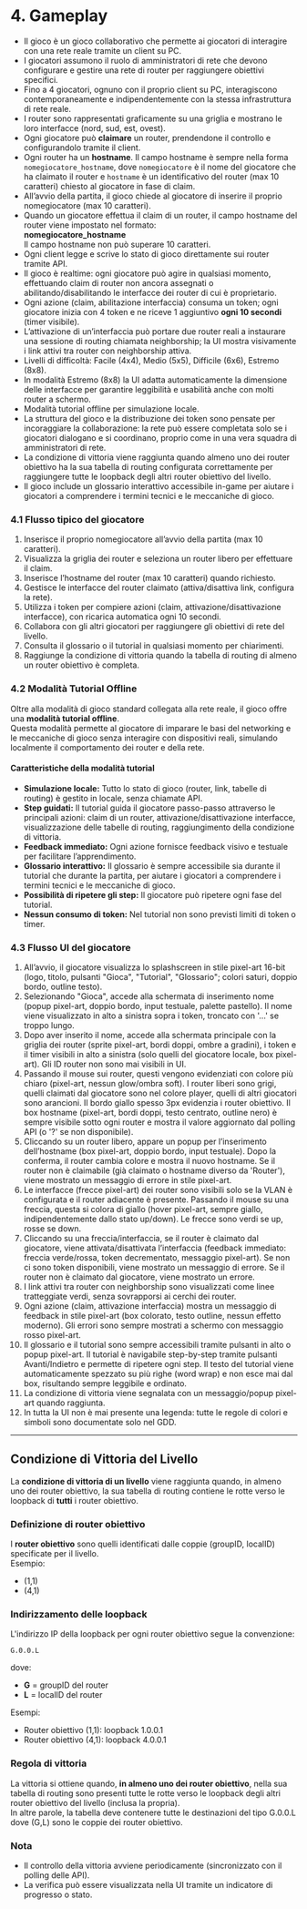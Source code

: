 # 4. Gameplay

- Il gioco è un gioco collaborativo che permette ai giocatori di interagire con una rete reale tramite un client su PC.
- I giocatori assumono il ruolo di amministratori di rete che devono configurare e gestire una rete di router per raggiungere obiettivi specifici.
- Fino a 4 giocatori, ognuno con il proprio client su PC, interagiscono contemporaneamente e indipendentemente con la stessa infrastruttura di rete reale.
- I router sono rappresentati graficamente su una griglia e mostrano le loro interfacce (nord, sud, est, ovest).
- Ogni giocatore può **claimare** un router, prendendone il controllo e configurandolo tramite il client.
- Ogni router ha un **hostname**. Il campo hostname è sempre nella forma `nomegiocatore_hostname`, dove `nomegiocatore` è il nome del giocatore che ha claimato il router e `hostname` è un identificativo  del router (max 10 caratteri) chiesto al giocatore in fase di claim.
- All’avvio della partita, il gioco chiede al giocatore di inserire il proprio nomegiocatore (max 10 caratteri).
- Quando un giocatore effettua il claim di un router, il campo hostname del router viene impostato nel formato:  
  **nomegiocatore_hostname**  
  Il campo hostname non può superare 10 caratteri.
- Ogni client legge e scrive lo stato di gioco direttamente sui router tramite API.
- Il gioco è realtime: ogni giocatore può agire in qualsiasi momento, effettuando claim di router non ancora assegnati o abilitando/disabilitando le interfacce dei router di cui è proprietario.
- Ogni azione (claim, abilitazione interfaccia) consuma un token; ogni giocatore inizia con 4 token e ne riceve 1 aggiuntivo **ogni 10 secondi** (timer visibile).
- L’attivazione di un’interfaccia può portare due router reali a instaurare una sessione di routing chiamata neighborship; la UI mostra visivamente i link attivi tra router con neighborship attiva.
- Livelli di difficoltà: Facile (4x4), Medio (5x5), Difficile (6x6), Estremo (8x8).
- In modalità Estremo (8x8) la UI adatta automaticamente la dimensione delle interfacce per garantire leggibilità e usabilità anche con molti router a schermo.
- Modalità tutorial offline per simulazione locale.
- La struttura del gioco e la distribuzione dei token sono pensate per incoraggiare la collaborazione: la rete può essere completata solo se i giocatori dialogano e si coordinano, proprio come in una vera squadra di amministratori di rete.
- La condizione di vittoria viene raggiunta quando almeno uno dei router obiettivo ha la sua tabella di routing configurata correttamente per raggiungere tutte le loopback degli altri router obiettivo del livello.
- Il gioco include un glossario interattivo accessibile in-game per aiutare i giocatori a comprendere i termini tecnici e le meccaniche di gioco.

### 4.1 Flusso tipico del giocatore

1. Inserisce il proprio nomegiocatore all’avvio della partita (max 10 caratteri).
2. Visualizza la griglia dei router e seleziona un router libero per effettuare il claim.
3. Inserisce l’hostname del router (max 10 caratteri) quando richiesto.
4. Gestisce le interfacce del router claimato (attiva/disattiva link, configura la rete).
5. Utilizza i token per compiere azioni (claim, attivazione/disattivazione interfacce), con ricarica automatica ogni 10 secondi.
6. Collabora con gli altri giocatori per raggiungere gli obiettivi di rete del livello.
7. Consulta il glossario o il tutorial in qualsiasi momento per chiarimenti.
8. Raggiunge la condizione di vittoria quando la tabella di routing di almeno un router obiettivo è completa.

### 4.2 Modalità Tutorial Offline

Oltre alla modalità di gioco standard collegata alla rete reale, il gioco offre una **modalità tutorial offline**.  
Questa modalità permette al giocatore di imparare le basi del networking e le meccaniche di gioco senza interagire con dispositivi reali, simulando localmente il comportamento dei router e della rete.

#### Caratteristiche della modalità tutorial
- **Simulazione locale:** Tutto lo stato di gioco (router, link, tabelle di routing) è gestito in locale, senza chiamate API.
- **Step guidati:** Il tutorial guida il giocatore passo-passo attraverso le principali azioni: claim di un router, attivazione/disattivazione interfacce, visualizzazione delle tabelle di routing, raggiungimento della condizione di vittoria.
- **Feedback immediato:** Ogni azione fornisce feedback visivo e testuale per facilitare l’apprendimento.
- **Glossario interattivo:** Il glossario è sempre accessibile sia durante il tutorial che durante la partita, per aiutare i giocatori a comprendere i termini tecnici e le meccaniche di gioco.
- **Possibilità di ripetere gli step:** Il giocatore può ripetere ogni fase del tutorial.
- **Nessun consumo di token:** Nel tutorial non sono previsti limiti di token o timer.

### 4.3 Flusso UI del giocatore

1. All’avvio, il giocatore visualizza lo splashscreen in stile pixel-art 16-bit (logo, titolo, pulsanti "Gioca", "Tutorial", "Glossario"; colori saturi, doppio bordo, outline testo).
2. Selezionando "Gioca", accede alla schermata di inserimento nome (popup pixel-art, doppio bordo, input testuale, palette pastello). Il nome viene visualizzato in alto a sinistra sopra i token, troncato con '...' se troppo lungo.
3. Dopo aver inserito il nome, accede alla schermata principale con la griglia dei router (sprite pixel-art, bordi doppi, ombre a gradini), i token e il timer visibili in alto a sinistra (solo quelli del giocatore locale, box pixel-art). Gli ID router non sono mai visibili in UI.
4. Passando il mouse sui router, questi vengono evidenziati con colore più chiaro (pixel-art, nessun glow/ombra soft). I router liberi sono grigi, quelli claimati dal giocatore sono nel colore player, quelli di altri giocatori sono arancioni. Il bordo giallo spesso 3px evidenzia i router obiettivo. Il box hostname (pixel-art, bordi doppi, testo centrato, outline nero) è sempre visibile sotto ogni router e mostra il valore aggiornato dal polling API (o '?' se non disponibile).
5. Cliccando su un router libero, appare un popup per l’inserimento dell’hostname (box pixel-art, doppio bordo, input testuale). Dopo la conferma, il router cambia colore e mostra il nuovo hostname. Se il router non è claimabile (già claimato o hostname diverso da 'Router'), viene mostrato un messaggio di errore in stile pixel-art.
6. Le interfacce (frecce pixel-art) dei router sono visibili solo se la VLAN è configurata e il router adiacente è presente. Passando il mouse su una freccia, questa si colora di giallo (hover pixel-art, sempre giallo, indipendentemente dallo stato up/down). Le frecce sono verdi se up, rosse se down.
7. Cliccando su una freccia/interfaccia, se il router è claimato dal giocatore, viene attivata/disattivata l’interfaccia (feedback immediato: freccia verde/rossa, token decrementato, messaggio pixel-art). Se non ci sono token disponibili, viene mostrato un messaggio di errore. Se il router non è claimato dal giocatore, viene mostrato un errore.
8. I link attivi tra router con neighborship sono visualizzati come linee tratteggiate verdi, senza sovrapporsi ai cerchi dei router.
9. Ogni azione (claim, attivazione interfaccia) mostra un messaggio di feedback in stile pixel-art (box colorato, testo outline, nessun effetto moderno). Gli errori sono sempre mostrati a schermo con messaggio rosso pixel-art.
10. Il glossario e il tutorial sono sempre accessibili tramite pulsanti in alto o popup pixel-art. Il tutorial è navigabile step-by-step tramite pulsanti Avanti/Indietro e permette di ripetere ogni step. Il testo del tutorial viene automaticamente spezzato su più righe (word wrap) e non esce mai dal box, risultando sempre leggibile e ordinato.
11. La condizione di vittoria viene segnalata con un messaggio/popup pixel-art quando raggiunta.
12. In tutta la UI non è mai presente una legenda: tutte le regole di colori e simboli sono documentate solo nel GDD.

---

## Condizione di Vittoria del Livello

La **condizione di vittoria di un livello** viene raggiunta quando, in almeno uno dei router obiettivo, la sua tabella di routing contiene le rotte verso le loopback di **tutti** i router obiettivo.

### Definizione di router obiettivo

I **router obiettivo** sono quelli identificati dalle coppie (groupID, localID) specificate per il livello.  
Esempio:  
- (1,1)  
- (4,1)

### Indirizzamento delle loopback

L'indirizzo IP della loopback per ogni router obiettivo segue la convenzione:
```
G.0.0.L
```
dove:
- **G** = groupID del router
- **L** = localID del router

Esempi:
- Router obiettivo (1,1): loopback 1.0.0.1
- Router obiettivo (4,1): loopback 4.0.0.1

### Regola di vittoria

La vittoria si ottiene quando, **in almeno uno dei router obiettivo**, nella sua tabella di routing sono presenti tutte le rotte verso le loopback degli altri router obiettivo del livello (inclusa la propria).  
In altre parole, la tabella deve contenere tutte le destinazioni del tipo G.0.0.L dove (G,L) sono le coppie dei router obiettivo.

### Nota
- Il controllo della vittoria avviene periodicamente (sincronizzato con il polling delle API).
- La verifica può essere visualizzata nella UI tramite un indicatore di progresso o stato.
